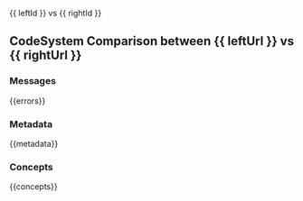 {{ leftId }} vs {{ rightId }}

## CodeSystem Comparison between {{ leftUrl }} vs {{ rightUrl }}

### Messages

{{errors}}

### Metadata

{{metadata}}

### Concepts

{{concepts}}